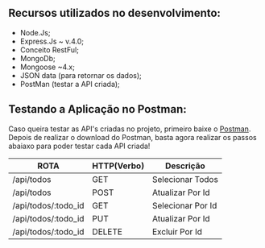 
## Recursos utilizados no desenvolvimento:

- Node.Js;
- Express.Js ~ v.4.0;
- Conceito RestFul;
- MongoDb;
- Mongoose ~4.x;
- JSON data (para retornar os dados);
- PostMan (testar a API criada);

## Testando a Aplicação no Postman:

Caso queira testar as API's criadas no projeto, primeiro baixe o [Postman](https://chrome.google.com/webstore/detail/postman/fhbjgbiflinjbdggehcddcbncdddomop).
Depois de realizar o download do Postman, basta agora realizar os passos abaiaxo para
poder testar cada API criada!

  ROTA                    |     HTTP(Verbo)   |      Descrição        |
------------------------- | ----------------- | --------------------- |
/api/todos                |       GET         | Selecionar Todos      |
/api/todos                |       POST        | Atualizar Por Id      |
/api/todos/:todo_id       |       GET         | Selecionar Por Id     |
/api/todos/:todo_id       |       PUT         | Atualizar Por Id      |
/api/todos/:todo_id       |       DELETE      | Excluir Por Id        |
